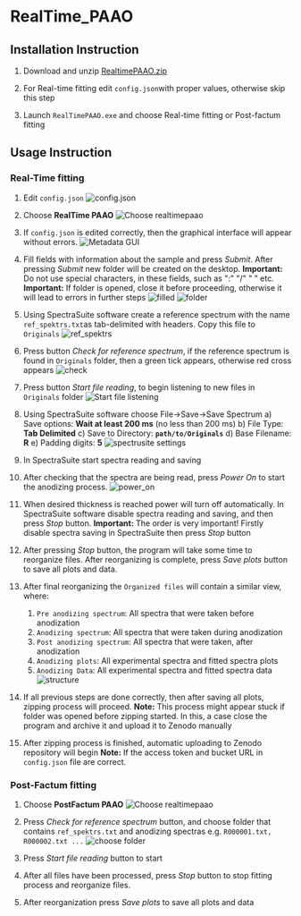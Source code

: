 # RealTime_PAAO

## Installation Instruction

1. Download and unzip [RealtimePAAO.zip](https://github.com/LZP-2020-1-0200/RealTime_PAAO/releases/latest/download/RealtimePAAO.zip)

2. For Real-time fitting edit `config.json`with proper values, otherwise skip this step

3. Launch `RealTimePAAO.exe` and choose Real-time fitting or Post-factum fitting

## Usage Instruction

### Real-Time fitting

1. Edit `config.json`
   ![config.json](readme_pics/realtime/01_edit_config.png)

2. Choose **RealTime PAAO**
![Choose realtimepaao](readme_pics/realtime/02_choose_realtime.png)

3. If `config.json` is edited correctly, then the graphical interface will appear without errors.
![Metadata GUI](readme_pics/realtime/03_metadata.png)

4. Fill fields with information about the sample and press *Submit*. After pressing *Submit* new folder will be created on the desktop.
**Important:** Do not use special characters, in these fields, such as ":" "/" " " etc.
**Important:** If folder is opened, close it before proceeding, otherwise it will lead to errors in further steps
![filled](readme_pics/realtime/04_fill_metadata.png)
![folder](readme_pics/realtime/05_folder.png)

5. Using SpectraSuite software create a reference spectrum with the name `ref_spektrs.txt`as tab-delimited with headers. Copy this file to `Originals`
![ref_spektrs](readme_pics/realtime/06_ref_spektrs.png)

6. Press button *Check for reference spectrum*, if the reference spectrum is found in `Originals` folder, then a green tick appears, otherwise red cross appears
![check](readme_pics/realtime/07_ref_spectr_check.png)

7. Press button *Start file reading*, to begin listening to new files in `Originals` folder
![Start file listening](readme_pics/realtime/08_waitig_for_files.png)

8. Using SpectraSuite software choose File->Save->Save Spectrum
a) Save options: **Wait at least 200 ms** (no less than 200 ms)
b) File Type: **Tab Delimited**
c) Save to Directory: **`path/to/Originals`**
d) Base Filename: **R**
e) Padding digits: **5**
![spectrusite settings](readme_pics/realtime/09_spectrusuite.png)

9. In SpectraSuite start spectra reading and saving

10. After checking that the spectra are being read, press *Power On* to start the anodizing process.
![power_on](readme_pics/realtime/10_powero_on.png)

11. When desired thickness is reached power will turn off automatically. In SpectraSuite software disable spectra reading and saving, and then press *Stop* button.
**Important:** The order is very important! Firstly disable spectra saving in SpectraSuite then press *Stop* button

12. After pressing *Stop* button, the program will take some time to reorganize files. After reorganizing is complete, press *Save plots* button to save all plots and data.

13. After final reorganizing the `Organized files` will contain a similar view, where:
    1. `Pre anodizing spectrum`: All spectra that were taken before anodization
    2. `Anodizing spectrum`: All spectra that were taken during anodization
    3. `Post anodizing spectrum`: All spectra that were taken, after anodization
    4. `Anodizing plots`: All experimental spectra and fitted spectra plots
    5. `Anodizing Data`: All experimental spectra and fitted spectra data
   ![structure](readme_pics/realtime/11_structure.png)

14. If all previous steps are done correctly, then after saving all plots, zipping process will proceed.
**Note:** This process might appear stuck if folder was opened before zipping started. In this, a case close the program and archive it and upload it to Zenodo manually

15. After zipping process is finished, automatic uploading to Zenodo repository will begin
**Note:** If the access token and bucket URL in `config.json` file are correct.

### Post-Factum fitting

1. Choose **PostFactum PAAO**
![Choose realtimepaao](readme_pics/postfactum/01_select.png)

2. Press *Check for reference spectrum* button, and choose folder that contains `ref_spektrs.txt` and anodizing spectras e.g. `R000001.txt, R000002.txt ...`
![choose folder](readme_pics/postfactum/02_checkforreference.png)

3. Press *Start file reading* button to start

4. After all files have been processed, press *Stop* button to stop fitting process and reorganize files.

5. After reorganization press *Save plots* to save all plots and data
